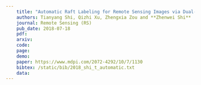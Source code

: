 ```yaml
---
    title: "Automatic Raft Labeling for Remote Sensing Images via Dual-Scale Homogeneous Convolutional Neural Network"
    authors: Tianyang Shi, Qizhi Xu, Zhengxia Zou and **Zhenwei Shi**
    journal: Remote Sensing (RS)
    pub_date: 2018-07-18
    pdf: 
    arxiv: 
    code: 
    page: 
    demo: 
    paper: https://www.mdpi.com/2072-4292/10/7/1130
    bibtex: /static/bib/2018_shi_t_automatic.txt
    data: 
---
```

    